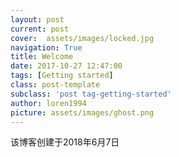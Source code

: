 ```yaml
---
layout: post
current: post
cover:  assets/images/locked.jpg
navigation: True
title: Welcome
date: 2017-10-27 12:47:00
tags: [Getting started]
class: post-template
subclass: 'post tag-getting-started'
author: loren1994
picture: assets/images/ghost.png
---
```

<!-- ---
layout: page
current: about
title: 关于
navigation: true
logo: 'assets/images/ghost.png'
class: page-template
subclass: 'post page'
--- -->

该博客创建于2018年6月7日
